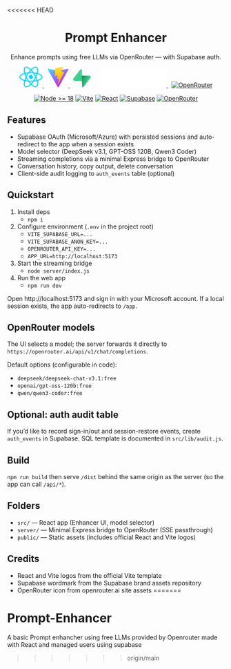 <<<<<<< HEAD
<div align="center">
  <h1>Prompt Enhancer</h1>
  <p>Enhance prompts using free LLMs via OpenRouter — with Supabase auth.</p>

  <!-- Tech logos (official sources or local) -->
  <p>
    <a href="https://react.dev" target="_blank" rel="noreferrer">
      <img alt="React" src="public/react.svg" height="48" />
    </a>
    &nbsp;
    <a href="https://vitejs.dev" target="_blank" rel="noreferrer">
      <img alt="Vite" src="public/vite.svg" height="48" />
    </a>
    &nbsp;
    <a href="https://supabase.com" target="_blank" rel="noreferrer">
      <img alt="Supabase" src="https://raw.githubusercontent.com/supabase/supabase/master/packages/common/assets/images/supabase-logo-wordmark--dark.svg" height="42" />
    </a>
    &nbsp;
    <a href="https://openrouter.ai" target="_blank" rel="noreferrer">
      <img alt="OpenRouter" src="https://openrouter.ai/android-chrome-192x192.png" height="42" />
    </a>
  </p>

  <!-- Badges -->
  <p>
    <a href="https://nodejs.org/"><img alt="Node >= 18" src="https://img.shields.io/badge/node-%3E%3D18-43853d?logo=node.js&logoColor=white"></a>
    <a href="https://vitejs.dev/"><img alt="Vite" src="https://img.shields.io/badge/Vite-646CFF?logo=vite&logoColor=white"></a>
    <a href="https://react.dev/"><img alt="React" src="https://img.shields.io/badge/React-20232A?logo=react&logoColor=61DAFB"></a>
    <a href="https://supabase.com/"><img alt="Supabase" src="https://img.shields.io/badge/Supabase-3FCF8E?logo=supabase&logoColor=white"></a>
    <a href="https://openrouter.ai/"><img alt="OpenRouter" src="https://img.shields.io/badge/OpenRouter-0B0B0B"></a>
  </p>
</div>

## Features
- Supabase OAuth (Microsoft/Azure) with persisted sessions and auto-redirect to the app when a session exists
- Model selector (DeepSeek v3.1, GPT-OSS 120B, Qwen3 Coder)
- Streaming completions via a minimal Express bridge to OpenRouter
- Conversation history, copy output, delete conversation
- Client-side audit logging to `auth_events` table (optional)

## Quickstart
1) Install deps
   - `npm i`
2) Configure environment (`.env` in the project root)
   - `VITE_SUPABASE_URL=...`
   - `VITE_SUPABASE_ANON_KEY=...`
   - `OPENROUTER_API_KEY=...`
   - `APP_URL=http://localhost:5173`
3) Start the streaming bridge
   - `node server/index.js`
4) Run the web app
   - `npm run dev`

Open http://localhost:5173 and sign in with your Microsoft account. If a local session exists, the app auto-redirects to `/app`.

## OpenRouter models
The UI selects a model; the server forwards it directly to `https://openrouter.ai/api/v1/chat/completions`.

Default options (configurable in code):
- `deepseek/deepseek-chat-v3.1:free`
- `openai/gpt-oss-120b:free`
- `qwen/qwen3-coder:free`

## Optional: auth audit table
If you’d like to record sign-in/out and session-restore events, create `auth_events` in Supabase. SQL template is documented in `src/lib/audit.js`.

## Build
`npm run build` then serve `/dist` behind the same origin as the server (so the app can call `/api/*`).

## Folders
- `src/` — React app (Enhancer UI, model selector)
- `server/` — Minimal Express bridge to OpenRouter (SSE passthrough)
- `public/` — Static assets (includes official React and Vite logos)

## Credits
- React and Vite logos from the official Vite template
- Supabase wordmark from the Supabase brand assets repository
- OpenRouter icon from openrouter.ai site assets
=======
# Prompt-Enhancer
A basic Prompt enhancher using free LLMs provided by Openrouter made with React and managed users using supabase
>>>>>>> origin/main
